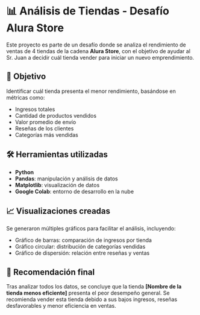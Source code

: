 # 📊 Análisis de Tiendas - Desafío Alura Store

Este proyecto es parte de un desafío donde se analiza el rendimiento de ventas de 4 tiendas de la cadena **Alura Store**, con el objetivo de ayudar al Sr. Juan a decidir cuál tienda vender para iniciar un nuevo emprendimiento.

## 🧠 Objetivo

Identificar cuál tienda presenta el menor rendimiento, basándose en métricas como:

- Ingresos totales  
- Cantidad de productos vendidos  
- Valor promedio de envío  
- Reseñas de los clientes  
- Categorías más vendidas

## 🛠️ Herramientas utilizadas

- **Python**  
- **Pandas**: manipulación y análisis de datos  
- **Matplotlib**: visualización de datos  
- **Google Colab**: entorno de desarrollo en la nube

## 📈 Visualizaciones creadas

Se generaron múltiples gráficos para facilitar el análisis, incluyendo:

- Gráfico de barras: comparación de ingresos por tienda  
- Gráfico circular: distribución de categorías vendidas  
- Gráfico de dispersión: relación entre reseñas y ventas

## 📝 Recomendación final

Tras analizar todos los datos, se concluye que la tienda **[Nombre de la tienda menos eficiente]** presenta el peor desempeño general. Se recomienda vender esta tienda debido a sus bajos ingresos, reseñas desfavorables y menor eficiencia en ventas.
